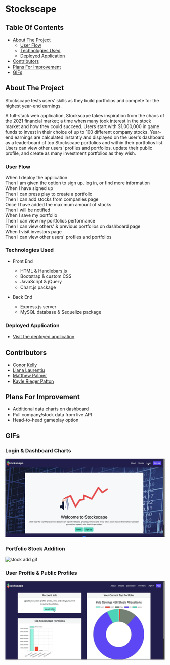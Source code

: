 # Stockscape

## Table Of Contents

- [About The Project](#about-the-project)
  - [User Flow](#user-flow)
  - [Technologies Used](#technologies-used)
  - [Deployed Application](#deployed-application)
- [Contributors](#contributors)
- [Plans For Improvement](#plans-for-improvement)
- [GIFs](#GIFs)

## About The Project

Stockscape tests users’ skills as they build portfolios and compete for the highest year-end earnings.

A full-stack web application, Stockscape takes inspiration from the chaos of the 2021 financial market; a time when many took interest in the stock market and how they could succeed. Users start with $1,000,000 in game funds to invest in their choice of up to 100 different company stocks. Year-end earnings are calculated instantly and displayed on the user's dashboard as a leaderboard of top Stockscape portfolios and within their portfolios list. Users can view other users' profiles and portfolios, update their public profile, and create as many investment portfolios as they wish.

### User Flow

When I deploy the application  
Then I am given the option to sign up, log in, or find more information  
When I have signed up  
Then I can press play to create a portfolio  
Then I can add stocks from companies page  
Once I have added the maximum amount of stocks  
Then I will be notified  
When I save my portfolio  
Then I can view my portfolios performance  
Then I can view others' & previous portfolios on dashboard page  
When I visit investors page  
Then I can view other users' profiles and portfolios

### Technologies Used

- Front End

  - HTML & Handlebars.js
  - Bootstrap & custom CSS
  - JavaScript & jQuery
  - Chart.js package

- Back End

  - Express.js server
  - MySQL database & Sequelize package

### Deployed Application

- [Visit the deployed application](https://stockscape-game.herokuapp.com/)

## Contributors

- [Conor Kelly](https://github.com/conorjkelly96)
- [Liana Laurentiu](https://github.com/lianavaleria15)
- [Matthew Palmer](https://github.com/tigerbath)
- [Kayle Rieger Patton](https://github.com/kayleriegerpatton)

## Plans For Improvement

- Additional data charts on dashboard
- Pull company/stock data from live API
- Head-to-head gameplay option

## GIFs

### Login & Dashboard Charts

![login and animated charts gif](public/assets/images/GIFs/StockscapeGIF.gif)

### Portfolio Stock Addition

![stock add gif](public/assets/images/GIFs/StockscapeGIF2.gif)

### User Profile & Public Profiles

![user profile and public portfolio view](public/assets/images/GIFs/StockscapeGIF3.gif)
